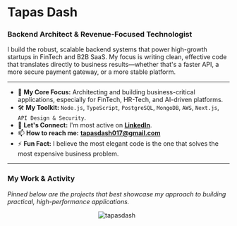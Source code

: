 # Tapas Dash

### Backend Architect & Revenue-Focused Technologist

I build the robust, scalable backend systems that power high-growth startups in FinTech and B2B SaaS. My focus is writing clean, effective code that translates directly to business results—whether that's a faster API, a more secure payment gateway, or a more stable platform.

---

- 🔭 **My Core Focus:** Architecting and building business-critical applications, especially for FinTech, HR-Tech, and AI-driven platforms.
- 🛠️ **My Toolkit:** `Node.js`, `TypeScript`, `PostgreSQL`, `MongoDB`, `AWS`, `Next.js`, `API Design & Security`.
- 🤝 **Let's Connect:** I'm most active on [**LinkedIn**](https://www.linkedin.com/in/tapas-dash-41374a138/).
- 📫 **How to reach me:** [**tapasdash017@gmail.com**](mailto:tapasdash017@gmail.com)
- ⚡ **Fun Fact:** I believe the most elegant code is the one that solves the most expensive business problem.

---

### My Work & Activity

*Pinned below are the projects that best showcase my approach to building practical, high-performance applications.*

<p align="center">
  <img src="https://github-readme-stats.vercel.app/api/top-langs?username=tapasdash&show_icons=true&locale=en&layout=compact" alt="tapasdash" />
  &nbsp;
  <img src="https://github-readme-streak-stats.herokuapp.com/?user=tapasdash
